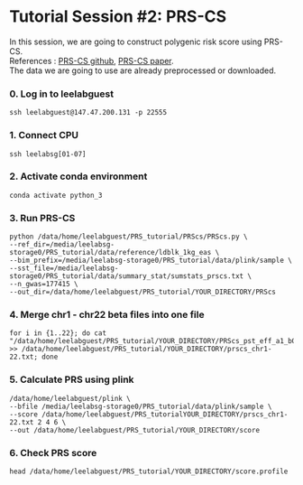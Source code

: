 # Tutorial Session #2: PRS-CS

In this session, we are going to construct polygenic risk score using PRS-CS. \
References : [PRS-CS github](https://github.com/getian107/PRScs), [PRS-CS paper](https://www.ncbi.nlm.nih.gov/pmc/articles/PMC6467998/). \
The data we are going to use are already preprocessed or downloaded.

### 0. Log in to leelabguest
``` 
ssh leelabguest@147.47.200.131 -p 22555
```

### 1. Connect CPU
``` 
ssh leelabsg[01-07]
``` 

### 2. Activate conda environment
``` 
conda activate python_3
``` 

### 3. Run PRS-CS 
``` 
python /data/home/leelabguest/PRS_tutorial/PRScs/PRScs.py \
--ref_dir=/media/leelabsg-storage0/PRS_tutorial/data/reference/ldblk_1kg_eas \
--bim_prefix=/media/leelabsg-storage0/PRS_tutorial/data/plink/sample \
--sst_file=/media/leelabsg-storage0/PRS_tutorial/data/summary_stat/sumstats_prscs.txt \
--n_gwas=177415 \
--out_dir=/data/home/leelabguest/PRS_tutorial/YOUR_DIRECTORY/PRScs
``` 

### 4. Merge chr1 - chr22 beta files into one file 
``` 
for i in {1..22}; do cat "/data/home/leelabguest/PRS_tutorial/YOUR_DIRECTORY/PRScs_pst_eff_a1_b0.5_phiauto_chr$i.txt" >> /data/home/leelabguest/PRS_tutorial/YOUR_DIRECTORY/prscs_chr1-22.txt; done
``` 

### 5. Calculate PRS using plink 
``` 
/data/home/leelabguest/plink \
--bfile /media/leelabsg-storage0/PRS_tutorial/data/plink/sample \
--score /data/home/leelabguest/PRS_tutorialYOUR_DIRECTORY/prscs_chr1-22.txt 2 4 6 \
--out /data/home/leelabguest/PRS_tutorial/YOUR_DIRECTORY/score
```

### 6. Check PRS score
``` 
head /data/home/leelabguest/PRS_tutorial/YOUR_DIRECTORY/score.profile
``` 

